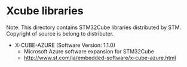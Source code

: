 # Xcube libraries

Note: This directory contains STM32Cube libraries distributed by STM.  
Copyright of source is belong to distributer.

* X-CUBE-AZURE (Software Version: 1.1.0)
  * Microsoft Azure software expansion for STM32Cube
  * http://www.st.com/ja/embedded-software/x-cube-azure.html

